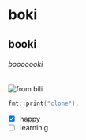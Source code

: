 # boki
## booki
###### booooooki
![from bili](https://octodex.github.com/images/yaktocat.png)
``` c++
fmt::print("clone");
```
- [x] happy
- [ ] learninig
